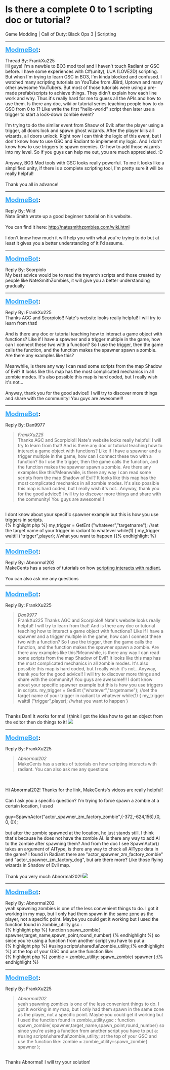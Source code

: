 # Is there a complete 0 to 1 scripting doc or tutorial?
Game Modding | Call of Duty: Black Ops 3 | Scripting

---
<strong style="font-size: 1.4em;"><span style="text-decoration: underline;text-decoration-color: #34a7f9;"><span style="color:#34a7f9;">ModmeBot</span></span>:</strong>

<p>Thread By: FrankXu225<br />Hi guys! I&#39;m a newbie to BO3 mod tool and I haven&#39;t touch Radiant or GSC before. I have some experiences with C#(unity), LUA (LOVE2D) scripting. But when I&#39;m trying to learn GSC in BO3, I&#39;m kinda blocked and confused. I watched many scripting tutorials on YouTube from JBird, Uptown and many other awesome YouTubers. But most of those tutorials were using a pre-made prefab/scripts to achieve things. They didn&#39;t explain how each line work and why. Thus it&#39;s really hard for me to guess all the APIs and how to use them. Is there any doc, wiki or tutorial series teaching people how to do GSC from 0 to 1? Like write the first &quot;hello-world&quot; script then later use a trigger to start a lock-down zombie event? <br /> <br />I&#39;m trying to do the similar event from Shaow of Evil: after the player using a trigger, all doors lock and spawn ghost wizards. After the player kills all wizards, all doors unlock. Right now I can think the logic of this event, but I don&#39;t know how to use GSC and Radiant to implement my logic. And I don&#39;t know how to use triggers to spawn enemies. Or how to add those wizards into my level. So if you guys can help me out, you are much appreciated. :D<br /> <br />Anyway, BO3 Mod tools with GSC looks really powerful. To me it looks like a simplified unity, if there is a complete scripting tool, I&#39;m pretty sure it will be really helpful!<br /> <br />Thank you all in advance!</p>

---
<strong style="font-size: 1.4em;"><span style="text-decoration: underline;text-decoration-color: #34a7f9;"><span style="color:#34a7f9;">ModmeBot</span></span>:</strong>

<p>Reply By: Wild<br />Nate Smith wrote up a good beginner tutorial on his website.<br /> <br />You can find it here: <a href="http://natesmithzombies.com/wiki.html">http://natesmithzombies.com/wiki.html</a><br /> <br />I don&#39;t know how much it will help you with what you&#39;re trying to do but at least it gives you a better understanding of it I&#39;d assume.</p>

---
<strong style="font-size: 1.4em;"><span style="text-decoration: underline;text-decoration-color: #34a7f9;"><span style="color:#34a7f9;">ModmeBot</span></span>:</strong>

<p>Reply By: Scorpiolo<br />My best advice would be to read the treyarch scripts and those created by people like NateSmithZombies, it will give you a better understanding gradually</p>

---
<strong style="font-size: 1.4em;"><span style="text-decoration: underline;text-decoration-color: #34a7f9;"><span style="color:#34a7f9;">ModmeBot</span></span>:</strong>

<p>Reply By: FrankXu225<br />Thanks AGC and Scorpiolo!! Nate&#39;s website looks really helpful! I will try to learn from that!<br /> <br />And is there any doc or tutorial teaching how to interact a game object with functions? Like if I have a spawner and a trigger multiple in the game, how can I connect these two with a function? So I use the trigger, then the game calls the function, and the function makes the spawner spawn a zombie. Are there any examples like this?<br /><br />Meanwhile, is there any way I can read some scripts from the map Shadow of Evil? It looks like this map has the most complicated mechanics in all zombie modes. It&#39;s also possible this map is hard coded, but I really wish it&#39;s not...<br /><br />Anyway, thank you for the good advice!! I will try to discover more things and share with the community! You guys are awesome!!!</p>

---
<strong style="font-size: 1.4em;"><span style="text-decoration: underline;text-decoration-color: #34a7f9;"><span style="color:#34a7f9;">ModmeBot</span></span>:</strong>

<p>Reply By: Dan9977<br /><blockquote><em>FrankXu225</em><br />Thanks AGC and Scorpiolo!! Nate&#39;s website looks really helpful! I will try to learn from that!   And is there any doc or tutorial teaching how to interact a game object with functions? Like if I have a spawner and a trigger multiple in the game, how can I connect these two with a function? So I use the trigger, then the game calls the function, and the function makes the spawner spawn a zombie. Are there any examples like this?Meanwhile, is there any way I can read some scripts from the map Shadow of Evil? It looks like this map has the most complicated mechanics in all zombie modes. It&#39;s also possible this map is hard coded, but I really wish it&#39;s not...Anyway, thank you for the good advice!! I will try to discover more things and share with the community! You guys are awesome!!!</blockquote><br /> I dont know about your specific spawner example but this is how you use triggers in scripts.<br />{% highlight php %}
my_trigger = GetEnt ("whatever","targetname");
//set the target name of your trigger in radiant to whatever
while(1)
{
  my_trigger waittil ("trigger",player);
  //what you want to happen
}{% endhighlight %}
</p>

---
<strong style="font-size: 1.4em;"><span style="text-decoration: underline;text-decoration-color: #34a7f9;"><span style="color:#34a7f9;">ModmeBot</span></span>:</strong>

<p>Reply By: Abnormal202<br />MakeCents has a series of tutorials on how <a href="http://ugx-mods.com/forum/index.php/topic,14471.0.html">scripting interacts with radiant</a>.<br /> <br />You can also ask me any questions</p>

---
<strong style="font-size: 1.4em;"><span style="text-decoration: underline;text-decoration-color: #34a7f9;"><span style="color:#34a7f9;">ModmeBot</span></span>:</strong>

<p>Reply By: FrankXu225<br /><blockquote><em>Dan9977</em><br />FrankXu225 Thanks AGC and Scorpiolo!! Nate&#39;s website looks really helpful! I will try to learn from that!   And is there any doc or tutorial teaching how to interact a game object with functions? Like if I have a spawner and a trigger multiple in the game, how can I connect these two with a function? So I use the trigger, then the game calls the function, and the function makes the spawner spawn a zombie. Are there any examples like this?Meanwhile, is there any way I can read some scripts from the map Shadow of Evil? It looks like this map has the most complicated mechanics in all zombie modes. It&#39;s also possible this map is hard coded, but I really wish it&#39;s not...Anyway, thank you for the good advice!! I will try to discover more things and share with the community! You guys are awesome!!!  I dont know about your specific spawner example but this is how you use triggers in scripts. my_trigger = GetEnt (&quot;whatever&quot;,&quot;targetname&quot;); //set the target name of your trigger in radiant to whatever while(1) { my_trigger waittil (&quot;trigger&quot;,player); //what you want to happen }</blockquote><br /> Thanks Dan! It works for me! I think I got the idea how to get an object from the editor then do things to it! <img style="max-width: 500px;" src="http://aviacreations.com/modme/emoticons/grin.png"></p>

---
<strong style="font-size: 1.4em;"><span style="text-decoration: underline;text-decoration-color: #34a7f9;"><span style="color:#34a7f9;">ModmeBot</span></span>:</strong>

<p>Reply By: FrankXu225<br /><blockquote><em>Abnormal202</em><br />MakeCents has a series of tutorials on how scripting interacts with radiant.   You can also ask me any questions</blockquote><br /> <br /> Hi Abnormal202! Thanks for the link, MakeCents&#39;s videos are really helpful!<br /> <br />Can I ask you a specific question? I&#39;m trying to force spawn a zombie at a certain location, I used<br /> <br />guy=SpawnActor(&quot;actor_spawner_zm_factory_zombie&quot;,(-372,-624,156),(0, 0, 0));<br /> <br />but after the zombie spawned at the location, he just stands still. I think that&#39;s because he does not have the zombie AI. Is there any way to add AI to the zombie after spawning them? And from the doc I see SpawnActor() takes an argument of AIType, is there any way to check all AIType data in the game? I found in Radiant there are &quot;actor_spawner_zm_factory_zombie&quot; and &quot;actor_spawner_zm_factory_dog&quot;, but are there more? Like those flying wizards in Shadow of Evil map.<br /> <br />Thank you very much Abnormal202!!<img style="max-width: 500px;" src="http://aviacreations.com/modme/emoticons/smile.png"></p>

---
<strong style="font-size: 1.4em;"><span style="text-decoration: underline;text-decoration-color: #34a7f9;"><span style="color:#34a7f9;">ModmeBot</span></span>:</strong>

<p>Reply By: Abnormal202<br />yeah spawning zombies is one of the less convenient things to do. I got it working in my map, but I only had them spawn in the same zone as the player, not a specific point. Maybe you could get it working but I used the function found in zombie_utility.gsc :<br />{% highlight php %}
function spawn_zombie( spawner,target_name,spawn_point,round_number) {% endhighlight %}
so since you&#39;re using a function from another script you have to put a:<br />{% highlight php %}
#using scripts\shared\ai\zombie_utility;{% endhighlight %}
at the top of your GSC and use the function like:<br />{% highlight php %}
zombie = zombie_utility::spawn_zombie( spawner );{% endhighlight %}
</p>

---
<strong style="font-size: 1.4em;"><span style="text-decoration: underline;text-decoration-color: #34a7f9;"><span style="color:#34a7f9;">ModmeBot</span></span>:</strong>

<p>Reply By: FrankXu225<br /><blockquote><em>Abnormal202</em><br />yeah spawning zombies is one of the less convenient things to do. I got it working in my map, but I only had them spawn in the same zone as the player, not a specific point. Maybe you could get it working but I used the function found in zombie_utility.gsc : function spawn_zombie( spawner,target_name,spawn_point,round_number) so since you&#39;re using a function from another script you have to put a: #using scripts\shared\ai\zombie_utility; at the top of your GSC and use the function like: zombie = zombie_utility::spawn_zombie( spawner );</blockquote><br /> Thanks Abnormal! I will try your solution!</p>
